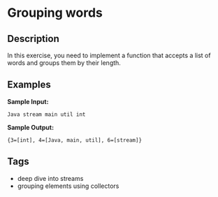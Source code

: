 # Grouping words

## Description
In this exercise, you need to implement a function that accepts a list of words and groups them by their length.

<!--find and replace
-->
## Examples
**Sample Input:**
```console
Java stream main util int
```

**Sample Output:**
```console
{3=[int], 4=[Java, main, util], 6=[stream]}
```

## Tags
- deep dive into streams
- grouping elements using collectors